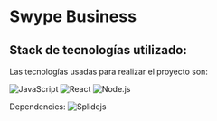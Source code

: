 # Swype Business
## Stack de tecnologías utilizado: 
Las tecnologías usadas para realizar el proyecto son:

![JavaScript](https://img.shields.io/badge/-JavaScript-F7DF1E?style=for-the-badge&logo=javascript&logoColor=333)
![React](https://img.shields.io/badge/-React-61DAFB?style=for-the-badge&logo=react&logoColor=333)
![Node.js](https://img.shields.io/badge/-Node.js-339933?style=for-the-badge&logo=node.js&logoColor=FAFAFA)

Dependencies:
![Splidejs](https://img.shields.io/badge/-Splidejs-brightgreen?style=for-the-badge&logo=node.js&logoColor=FAFAFA)

